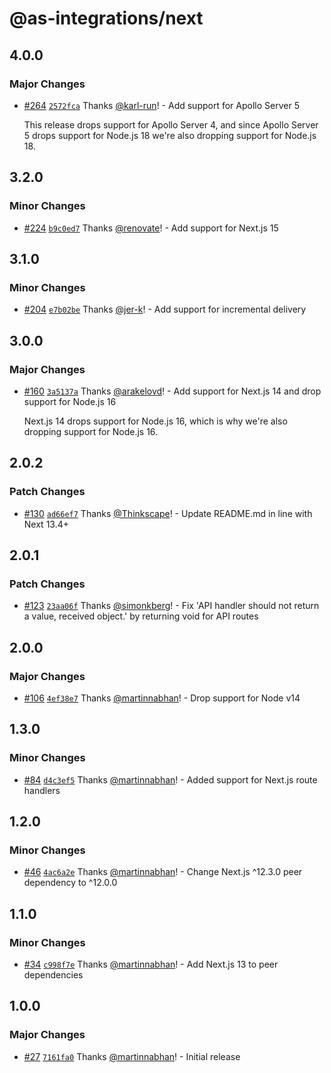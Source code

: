 # @as-integrations/next

## 4.0.0

### Major Changes

- [#264](https://github.com/apollo-server-integrations/apollo-server-integration-next/pull/264) [`2572fca`](https://github.com/apollo-server-integrations/apollo-server-integration-next/commit/2572fca368777ad03ebc6b739097080d02aa15d4) Thanks [@karl-run](https://github.com/karl-run)! - Add support for Apollo Server 5

  This release drops support for Apollo Server 4, and since Apollo Server 5 drops support for Node.js 18
  we're also dropping support for Node.js 18.

## 3.2.0

### Minor Changes

- [#224](https://github.com/apollo-server-integrations/apollo-server-integration-next/pull/224) [`b9c0ed7`](https://github.com/apollo-server-integrations/apollo-server-integration-next/commit/b9c0ed70456900754f2f29a75587a338ab9dadf7) Thanks [@renovate](https://github.com/apps/renovate)! - Add support for Next.js 15

## 3.1.0

### Minor Changes

- [#204](https://github.com/apollo-server-integrations/apollo-server-integration-next/pull/204) [`e7b02be`](https://github.com/apollo-server-integrations/apollo-server-integration-next/commit/e7b02bef6a50fc046c049af6ab172f28ea979214) Thanks [@jer-k](https://github.com/jer-k)! - Add support for incremental delivery

## 3.0.0

### Major Changes

- [#160](https://github.com/apollo-server-integrations/apollo-server-integration-next/pull/160) [`3a5137a`](https://github.com/apollo-server-integrations/apollo-server-integration-next/commit/3a5137a7f04ae9bc0a2b868060de041d8b218872) Thanks [@arakelovd](https://github.com/arakelovd)! - Add support for Next.js 14 and drop support for Node.js 16

  Next.js 14 drops support for Node.js 16,
  which is why we're also dropping support for Node.js 16.

## 2.0.2

### Patch Changes

- [#130](https://github.com/apollo-server-integrations/apollo-server-integration-next/pull/130) [`ad66ef7`](https://github.com/apollo-server-integrations/apollo-server-integration-next/commit/ad66ef7ee9a24539011e69342d23210cb09f009a) Thanks [@Thinkscape](https://github.com/Thinkscape)! - Update README.md in line with Next 13.4+

## 2.0.1

### Patch Changes

- [#123](https://github.com/apollo-server-integrations/apollo-server-integration-next/pull/123) [`23aa06f`](https://github.com/apollo-server-integrations/apollo-server-integration-next/commit/23aa06f648243907e9790876d6afa3caa51b372f) Thanks [@simonkberg](https://github.com/simonkberg)! - Fix 'API handler should not return a value, received object.' by returning void for API routes

## 2.0.0

### Major Changes

- [#106](https://github.com/apollo-server-integrations/apollo-server-integration-next/pull/106) [`4ef38e7`](https://github.com/apollo-server-integrations/apollo-server-integration-next/commit/4ef38e77fa87893231ee913edb38f8ecdf5eca6c) Thanks [@martinnabhan](https://github.com/martinnabhan)! - Drop support for Node v14

## 1.3.0

### Minor Changes

- [#84](https://github.com/apollo-server-integrations/apollo-server-integration-next/pull/84) [`d4c3ef5`](https://github.com/apollo-server-integrations/apollo-server-integration-next/commit/d4c3ef5056c3e00d7ed487517f343161b4b3d74e) Thanks [@martinnabhan](https://github.com/martinnabhan)! - Added support for Next.js route handlers

## 1.2.0

### Minor Changes

- [#46](https://github.com/apollo-server-integrations/apollo-server-integration-next/pull/46) [`4ac6a2e`](https://github.com/apollo-server-integrations/apollo-server-integration-next/commit/4ac6a2e788aee4b0d79534899c4febc8a5b4efbf) Thanks [@martinnabhan](https://github.com/martinnabhan)! - Change Next.js ^12.3.0 peer dependency to ^12.0.0

## 1.1.0

### Minor Changes

- [#34](https://github.com/apollo-server-integrations/apollo-server-integration-next/pull/34) [`c998f7e`](https://github.com/apollo-server-integrations/apollo-server-integration-next/commit/c998f7e699a9220e06168adad6a5322656690e3a) Thanks [@martinnabhan](https://github.com/martinnabhan)! - Add Next.js 13 to peer dependencies

## 1.0.0

### Major Changes

- [#27](https://github.com/apollo-server-integrations/apollo-server-integration-next/pull/27) [`7161fa0`](https://github.com/apollo-server-integrations/apollo-server-integration-next/commit/7161fa0126a0a8cc8587571cee7e2be178e25bc7) Thanks [@martinnabhan](https://github.com/martinnabhan)! - Initial release
